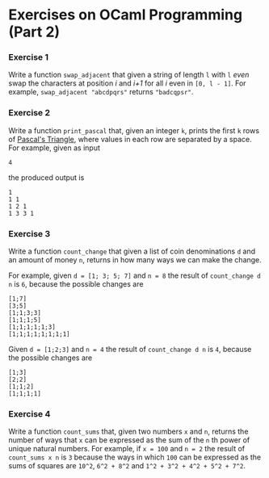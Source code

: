 # Exercises on OCaml Programming (Part 2)

### Exercise 1
Write a function `swap_adjacent` that given a string of length `l` with `l` *even* swap the characters at position *i* and *i+1* for all *i* even in `[0, l - 1]`.
For example, `swap_adjacent "abcdpqrs"` returns `"badcqpsr"`.

### Exercise 2
Write a function `print_pascal` that, given an integer `k`, prints the first `k` rows of [Pascal's Triangle](https://en.wikipedia.org/wiki/Pascal%27s_triangle), where values in each row are separated by a space.
For example, given as input
```
4
```
the produced output is
```
1
1 1
1 2 1
1 3 3 1
```

### Exercise 3

Write a function `count_change` that given a list of coin denominations `d` and an amount of money `n`, returns in how many ways we can make the change.

For example, given `d = [1; 3; 5; 7]` and `n = 8` the result of `count_change d n` is `6`, because the possible changes are
```
[1;7]
[3;5]
[1;1;3;3]
[1;1;1;5]
[1;1;1;1;1;3]
[1;1;1;1;1;1;1;1]
```

Given `d = [1;2;3]` and `n = 4` the result of `count_change d n` is `4`, because the possible changes are
```
[1;3]
[2;2]
[1;1;2]
[1;1;1;1]
```

### Exercise 4

Write a function `count_sums` that, given two numbers `x` and `n`, returns the number of ways that `x` can be expressed as the sum of the `n` th power of unique natural numbers.
For example, if `x = 100` and `n = 2` the result of `count_sums x n` is `3` because the ways in which `100` can be expressed as the sums of squares are `10^2`, `6^2 + 8^2` and `1^2 + 3^2 + 4^2 + 5^2 + 7^2`.
